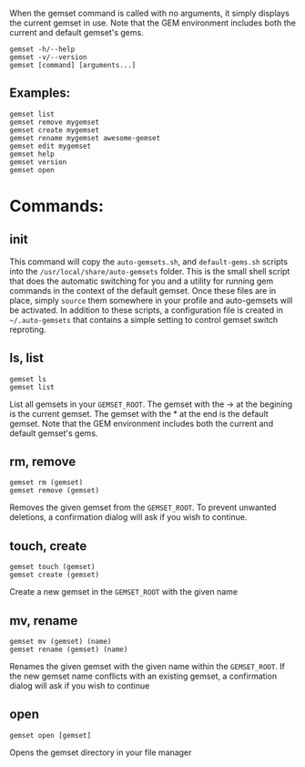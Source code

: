 When the gemset command is called with no arguments,
it simply displays the current gemset in use.
Note that the GEM environment includes both
the current and default gemset's gems.

    gemset -h/--help
    gemset -v/--version
    gemset [command] [arguments...]

Examples:
---------
    gemset list
    gemset remove mygemset
    gemset create mygemset
    gemset rename mygemset awesome-gemset
    gemset edit mygemset
    gemset help
    gemset version
    gemset open

Commands:
========

init
----
This command will copy the `auto-gemsets.sh`, and `default-gems.sh` scripts into the `/usr/local/share/auto-gemsets` folder. This is the small shell script that does the automatic switching for you and a utility for running gem commands in the context of the default gemset. Once these files are in place, simply `source` them somewhere in your profile and auto-gemsets will be activated. In addition to these scripts, a configuration file is created in `~/.auto-gemsets` that contains a simple setting to control gemset switch reproting.

ls, list
--------
    gemset ls
    gemset list

List all gemsets in your `GEMSET_ROOT`.
The gemset with the -> at the begining is the current gemset.
The gemset with the * at the end is the default gemset.
Note that the GEM environment includes both the current and default gemset's gems.

rm, remove
----------
    gemset rm (gemset)
    gemset remove (gemset)

Removes the given gemset from the `GEMSET_ROOT`.
To prevent unwanted deletions, a confirmation dialog will ask if you wish to continue.

touch, create
-------------
    gemset touch (gemset)
    gemset create (gemset)

Create a new gemset in the `GEMSET_ROOT` with the given name

mv, rename
----------
    gemset mv (gemset) (name)
    gemset rename (gemset) (name)

Renames the given gemset with the given name within the `GEMSET_ROOT`.
If the new gemset name conflicts with an existing gemset,
a confirmation dialog will ask if you wish to continue

open
----
    gemset open [gemset]

Opens the gemset directory in your file manager